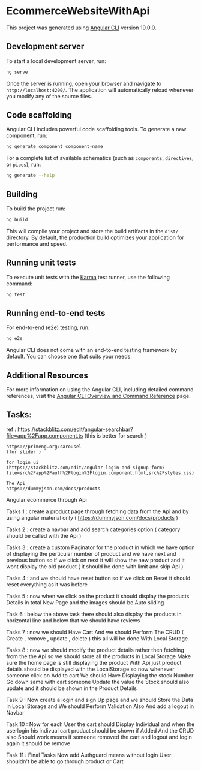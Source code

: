 # EcommerceWebsiteWithApi

This project was generated using [Angular CLI](https://github.com/angular/angular-cli) version 19.0.0.

## Development server

To start a local development server, run:

```bash
ng serve
```

Once the server is running, open your browser and navigate to `http://localhost:4200/`. The application will automatically reload whenever you modify any of the source files.

## Code scaffolding

Angular CLI includes powerful code scaffolding tools. To generate a new component, run:

```bash
ng generate component component-name
```

For a complete list of available schematics (such as `components`, `directives`, or `pipes`), run:

```bash
ng generate --help
```

## Building

To build the project run:

```bash
ng build
```

This will compile your project and store the build artifacts in the `dist/` directory. By default, the production build optimizes your application for performance and speed.

## Running unit tests

To execute unit tests with the [Karma](https://karma-runner.github.io) test runner, use the following command:

```bash
ng test
```

## Running end-to-end tests

For end-to-end (e2e) testing, run:

```bash
ng e2e
```

Angular CLI does not come with an end-to-end testing framework by default. You can choose one that suits your needs.

## Additional Resources

For more information on using the Angular CLI, including detailed command references, visit the [Angular CLI Overview and Command Reference](https://angular.dev/tools/cli) page.

## Tasks:

ref : 
    https://stackblitz.com/edit/angular-searchbar?file=app%2Fapp.component.ts
    (this is better for search )

    https://primeng.org/carousel
    (for slider )

    for login ui 
    (https://stackblitz.com/edit/angular-login-and-signup-form?file=src%2Fapp%2Fauth%2Flogin%2Flogin.component.html,src%2Fstyles.css)

    The Api 
    https://dummyjson.com/docs/products


Angular ecommerce through Api 

Tasks 1 : create a product page through fetching data from the Api and by using angular material only ( https://dummyjson.com/docs/products )

Tasks 2 : create  a navbar and add search categories option ( category should be called with the Api ) 

Tasks 3 : create a custom Paginator for the product in which we have option of displaying the perticular number of product and we have next and previous button so if we click on next it will show the new product and it wont display the old product ( it should be done with limit and skip Api ) 

Tasks 4 :  and we should have reset button so if we click on Reset it should reset everything as it was before 

Tasks 5 : now when we click on the product it should display the products Details in total New Page and the images should be Auto sliding 

Task 6 : below the above task there should also display the products in horizontal line and below that we should have reviews 

Tasks 7 : now we should Have Cart And we should Perform The CRUD ( Create , remove , update , delete ) this all will be done With Local Storage 

Tasks 8 : now we should modify the product details rather then fetching from the the Api so we should store all the products in Local Storage Make sure the home page is still displaying the product With Api just product details should be displayed with the LocalStorage so now whenever someone click on Add to cart We should Have Displaying the stock Number Go down same with cart someone Update the value the Stock should also update and it should be shown in the Product Details 

Task 9 : Now create a login and sign Up page and we should Store the Data  in Local Storage and We should Perform Validation Also And add a logout in Navbar

Task 10 : Now for each User the cart should Display Individual and when the userlogin his indivual cart product should be shown if Added And the CRUD also Should work means if someone removed the cart and logout and login again it should be remove 

Task 11 : Final Tasks Now add Authguard means without login User shouldn't be able to go through product or Cart 